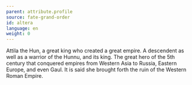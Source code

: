 ```yaml
---
parent: attribute.profile
source: fate-grand-order
id: altera
language: en
weight: 0
---
```


Attila the Hun, a great king who created a great empire.
A descendent as well as a warrior of the Hunnu, and its king.
The great hero of the 5th century that conquered empires from Western Asia to Russia, Eastern Europe, and even Gaul.
It is said she brought forth the ruin of the Western Roman Empire.
